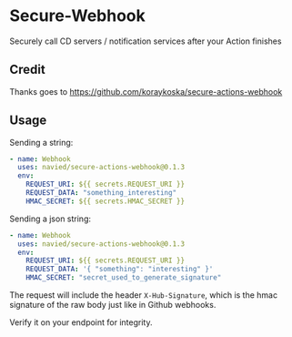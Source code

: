 # Secure-Webhook

Securely call CD servers / notification services after your Action finishes

## Credit

Thanks goes to https://github.com/koraykoska/secure-actions-webhook

## Usage

Sending a string:

```yaml
- name: Webhook
  uses: navied/secure-actions-webhook@0.1.3
  env:
    REQUEST_URI: ${{ secrets.REQUEST_URI }}
    REQUEST_DATA: "something_interesting"
    HMAC_SECRET: ${{ secrets.HMAC_SECRET }}
```

Sending a json string:

```yaml
- name: Webhook
  uses: navied/secure-actions-webhook@0.1.3
  env:
    REQUEST_URI: ${{ secrets.REQUEST_URI }}
    REQUEST_DATA: '{ "something": "interesting" }'
    HMAC_SECRET: "secret_used_to_generate_signature"
```

The request will include the header `X-Hub-Signature`, which is the hmac signature of the raw body just like in Github webhooks.

Verify it on your endpoint for integrity.
